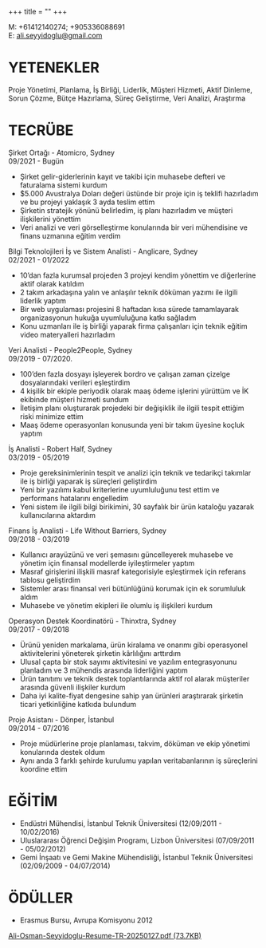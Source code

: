 +++
title = ""
+++
  
M: +61412140274; +905336088691  
E: ali.seyyidoglu@gmail.com  

# YETENEKLER
Proje Yönetimi, Planlama, İş Birliği, Liderlik, Müşteri Hizmeti, Aktif Dinleme, Sorun Çözme, Bütçe Hazırlama, Süreç Geliştirme, Veri Analizi, Araştırma

# TECRÜBE
Şirket Ortağı - Atomicro, Sydney  
09/2021 - Bugün  
- Şirket gelir-giderlerinin kayıt ve takibi için muhasebe defteri ve faturalama sistemi kurdum
- $5.000 Avustralya Doları değeri üstünde bir proje için iş teklifi hazırladım ve bu projeyi yaklaşık 3 ayda teslim ettim 
- Şirketin stratejik yönünü belirledim, iş planı hazırladım ve müşteri ilişkilerini yönettim
- Veri analizi ve veri görselleştirme konularında bir veri mühendisine ve finans uzmanına eğitim verdim

Bilgi Teknolojileri İş ve Sistem Analisti - Anglicare, Sydney  
02/2021 - 01/2022  
- 10’dan fazla kurumsal projeden 3 projeyi kendim yönettim ve diğerlerine aktif olarak katıldım 
- 2 takım arkadaşına yalın ve anlaşılır teknik döküman yazımı ile ilgili liderlik yaptım
- Bir web uygulaması projesini 8 haftadan kısa sürede tamamlayarak organizasyonun hukuğa uyumluluğuna katkı sağladım
- Konu uzmanları ile iş birliği yaparak firma çalışanları için teknik eğitim video materyalleri hazırladım

Veri Analisti - People2People, Sydney  
09/2019 - 07/2020. 
- 100’den fazla dosyayı işleyerek bordro ve çalışan zaman çizelge dosyalarındaki verileri eşleştirdim
- 4 kişilik bir ekiple periyodik olarak maaş ödeme işlerini yürüttüm ve İK ekibinde müşteri hizmeti sundum
- İletişim planı oluşturarak projedeki bir değişiklik ile ilgili tespit ettiğim riski minimize ettim
- Maaş ödeme operasyonları konusunda yeni bir takım üyesine koçluk yaptım

İş Analisti - Robert Half, Sydney  
03/2019 - 05/2019  
- Proje gereksinimlerinin tespit ve analizi için teknik ve tedarikçi takımlar ile iş birliği yaparak iş süreçleri geliştirdim 
- Yeni bir yazılımı kabul kriterlerine uyumluluğunu test ettim ve performans hatalarını engelledim
- Yeni sistem ile ilgili bilgi birikimini, 30 sayfalık bir ürün kataloğu yazarak kullanıcılarına aktardım 

Finans İş Analisti - Life Without Barriers, Sydney  
09/2018 - 03/2019  
- Kullanıcı arayüzünü ve veri şemasını güncelleyerek muhasebe ve yönetim için finansal modellerde iyileştirmeler yaptım
- Masraf girişlerini ilişkili masraf kategorisiyle eşleştirmek için referans tablosu geliştirdim
- Sistemler arası finansal veri bütünlüğünü korumak için ek sorumluluk aldım
- Muhasebe ve yönetim ekipleri ile olumlu iş ilişkileri kurdum

Operasyon Destek Koordinatörü - Thinxtra, Sydney  
09/2017 - 09/2018  
- Ürünü yeniden markalama, ürün kiralama ve onarımı gibi operasyonel aktivitelerini yöneterek şirketin kârlılığını arttırdım
- Ulusal çapta bir stok sayımı aktivitesini ve yazılım entegrasyonunu planladım ve 3 mühendis arasında liderliğini yaptım
- Ürün tanıtımı ve teknik destek toplantılarında aktif rol alarak müşteriler arasında güvenli ilişkiler kurdum
- Daha iyi kalite-fiyat dengesine sahip yan ürünleri araştırarak şirketin ticari yetkinliğine katkıda bulundum

Proje Asistanı - Dönper, İstanbul  
09/2014 - 07/2016  
- Proje müdürlerine proje planlaması, takvim, döküman ve ekip yönetimi konularında destek oldum
- Aynı anda 3 farklı şehirde kurulumu yapılan veritabanlarının iş süreçlerini koordine ettim

# EĞİTİM  
- Endüstri Mühendisi, İstanbul Teknik Üniversitesi (12/09/2011 - 10/02/2016)
- Uluslararası Öğrenci Değişim Programı, Lizbon Üniversitesi (07/09/2011 - 05/02/2012)
- Gemi İnşaatı ve Gemi Makine Mühendisliği, İstanbul Teknik Üniversitesi (02/09/2009 - 04/07/2014)

# ÖDÜLLER  
- Erasmus Bursu, Avrupa Komisyonu 2012


[Ali-Osman-Seyyidoglu-Resume-TR-20250127.pdf (73.7KB)](/Ali-Osman-Seyyidoglu-Resume-TR-20250127.pdf)

